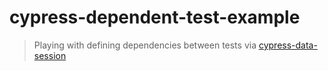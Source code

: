 # cypress-dependent-test-example

> Playing with defining dependencies between tests via [cypress-data-session](https://github.com/bahmutov/cypress-data-session)
